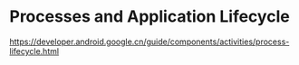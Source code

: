 # Processes and Application Lifecycle

https://developer.android.google.cn/guide/components/activities/process-lifecycle.html